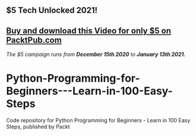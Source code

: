 ## $5 Tech Unlocked 2021!
[Buy and download this Video for only $5 on PacktPub.com](https://www.packtpub.com/product/python-programming-for-beginners-learn-in-100-easy-steps-video/9781838556563)
-----
*The $5 campaign         runs from __December 15th 2020__ to __January 13th 2021.__*

# Python-Programming-for-Beginners---Learn-in-100-Easy-Steps
Code repository for Python Programming for Beginners - Learn in 100 Easy Steps, published by Packt
